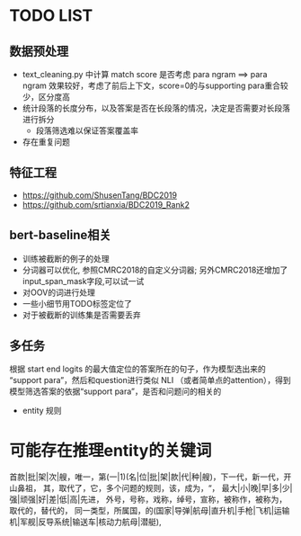 # TODO LIST
## 数据预处理
- text_cleaning.py 中计算 match score 是否考虑 para ngram ==> para ngram 效果较好，考虑了前后上下文，score=0的与supporting para重合较少，区分度高
- 统计段落的长度分布，以及答案是否在长段落的情况，决定是否需要对长段落进行拆分
    - 段落筛选难以保证答案覆盖率
- 存在重复问题

## 特征工程
- https://github.com/ShusenTang/BDC2019
- https://github.com/srtianxia/BDC2019_Rank2

## bert-baseline相关
- 训练被截断的例子的处理
- 分词器可以优化, 参照CMRC2018的自定义分词器; 另外CMRC2018还增加了input_span_mask字段,可以试一试
- 对OOV的词进行处理
- 一些小细节用TODO标签定位了
- 对于被截断的训练集是否需要丢弃

## 多任务
根据 start end logits 的最大值定位的答案所在的句子，作为模型选出来的 “support para”，然后和question进行类似 NLI （或者简单点的attention），得到模型筛选答案的依据“support para”，是否和问题问的相关的

- entity 规则
# 可能存在推理entity的关键词
首款|批|架|次|艘，唯一，第(一|1)(名|位|批|架|款|代|种|艘)，下一代，新一代，开山鼻祖，
其，取代了，它，多个问题的规则，该，成为，“，
最大|小|晚|早|多|少|强|顽强|好|差|低|高|先进，
外号，号称，戏称，绰号，宣称，被称作，被称为，取代的，替代的，
同一类型，所属国，的(国家|导弹|航母|直升机|手枪|飞机|运输机|军舰|反导系统|输送车|核动力航母|潜艇),
